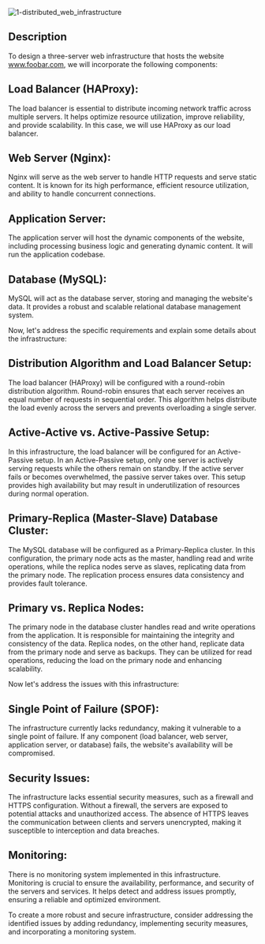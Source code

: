 ![1-distributed_web_infrastructure](https://github.com/kingkelv20/alx-system_engineering-devops/assets/117770810/9666a50b-5b89-4986-b7ff-c0b0ad1b9fcf)

## Description
To design a three-server web infrastructure that hosts the website www.foobar.com, we will incorporate the following components:

## Load Balancer (HAProxy):
The load balancer is essential to distribute incoming network traffic across multiple servers. It helps optimize resource utilization, improve reliability, and provide scalability. In this case, we will use HAProxy as our load balancer.

## Web Server (Nginx):
Nginx will serve as the web server to handle HTTP requests and serve static content. It is known for its high performance, efficient resource utilization, and ability to handle concurrent connections.

## Application Server:
The application server will host the dynamic components of the website, including processing business logic and generating dynamic content. It will run the application codebase.

## Database (MySQL):
MySQL will act as the database server, storing and managing the website's data. It provides a robust and scalable relational database management system.

Now, let's address the specific requirements and explain some details about the infrastructure:

## Distribution Algorithm and Load Balancer Setup:
The load balancer (HAProxy) will be configured with a round-robin distribution algorithm. Round-robin ensures that each server receives an equal number of requests in sequential order. This algorithm helps distribute the load evenly across the servers and prevents overloading a single server.

## Active-Active vs. Active-Passive Setup:
In this infrastructure, the load balancer will be configured for an Active-Passive setup. In an Active-Passive setup, only one server is actively serving requests while the others remain on standby. If the active server fails or becomes overwhelmed, the passive server takes over. This setup provides high availability but may result in underutilization of resources during normal operation.

## Primary-Replica (Master-Slave) Database Cluster:
The MySQL database will be configured as a Primary-Replica cluster. In this configuration, the primary node acts as the master, handling read and write operations, while the replica nodes serve as slaves, replicating data from the primary node. The replication process ensures data consistency and provides fault tolerance.

## Primary vs. Replica Nodes:
The primary node in the database cluster handles read and write operations from the application. It is responsible for maintaining the integrity and consistency of the data. Replica nodes, on the other hand, replicate data from the primary node and serve as backups. They can be utilized for read operations, reducing the load on the primary node and enhancing scalability.

Now let's address the issues with this infrastructure:

## Single Point of Failure (SPOF):
The infrastructure currently lacks redundancy, making it vulnerable to a single point of failure. If any component (load balancer, web server, application server, or database) fails, the website's availability will be compromised.

## Security Issues:
The infrastructure lacks essential security measures, such as a firewall and HTTPS configuration. Without a firewall, the servers are exposed to potential attacks and unauthorized access. The absence of HTTPS leaves the communication between clients and servers unencrypted, making it susceptible to interception and data breaches.

## Monitoring:
There is no monitoring system implemented in this infrastructure. Monitoring is crucial to ensure the availability, performance, and security of the servers and services. It helps detect and address issues promptly, ensuring a reliable and optimized environment.

To create a more robust and secure infrastructure, consider addressing the identified issues by adding redundancy, implementing security measures, and incorporating a monitoring system.
